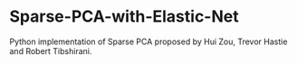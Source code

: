 # Sparse-PCA-with-Elastic-Net
Python implementation of Sparse PCA proposed by Hui Zou, Trevor Hastie and Robert Tibshirani.
